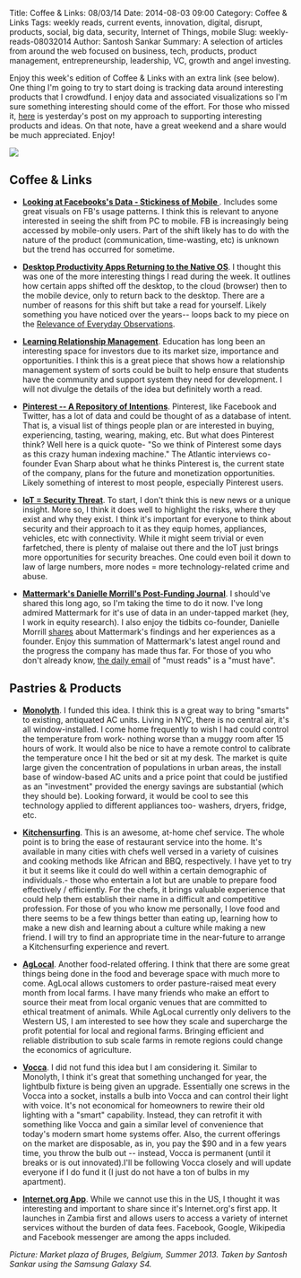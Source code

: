 Title: Coffee & Links: 08/03/14
Date: 2014-08-03 09:00
Category: Coffee & Links
Tags: weekly reads, current events, innovation, digital, disrupt, products, social, big data, security, Internet of Things, mobile
Slug: weekly-reads-08032014
Author: Santosh Sankar
Summary: A selection of articles from around the web focused on business, tech, products, product management, entrepreneurship, leadership, VC, growth and angel investing.

Enjoy this week's edition of Coffee & Links with an extra link (see below). One thing I'm going to try to start doing is tracking data around interesting products that I crowdfund. I enjoy data and associated visualizations so I'm sure something interesting should come of the effort. For those who missed it, <a href ="goo.gl/0pXNRw" target = "_blank">here</a> is yesterday's post on my approach to supporting interesting products and ideas. On that note, have a great weekend and a share would be much appreciated. Enjoy!

<img src="/../../../../images/bruges2.jpg" align = "center">

## Coffee & Links

* **<a href = "http://simnett.net/post/93468162826/facebook-once-users-go-mobile-they-stay-mobile" target ="_blank"> Looking at Facebooks's Data - Stickiness of Mobile </a>**. Includes some great visuals on FB's usage patterns. I think this is relevant to anyone interested in seeing the shift from PC to mobile. FB is increasingly being accessed by mobile-only users. Part of the shift likely has to do with the nature of the product (communication, time-wasting, etc) is unknown but the trend has occurred for sometime.

* **<a href = "http://techcrunch.com/2014/07/27/the-return-of-the-desktop-productivity-app/?ncid=rss" target= "_blank">Desktop Productivity Apps Returning to the Native OS</a>**. I thought this was one of the more interesting things I read during the week. It outlines how certain apps shifted off the desktop, to the cloud (browser) then to the mobile device, only to return back to the desktop. There are a number of reasons for this shift but take a read for yourself. Likely something you have noticed over the years-- loops back to my piece on the <a href="goo.gl/qLkTvh" target="_blank">Relevance of Everyday Observations</a>.

* **<a href = "https://www.edsurge.com/n/2014-07-20-opinion-who-needs-learning-relationship-management-we-all-do" target="_blank">Learning Relationship Management</a>**. Education has long been an interesting space for investors due to its market size, importance and opportunities. I think this is a great piece that shows how a relationship management system of sorts could be built to help ensure that students have the community and support system they need for development. I will not divulge the details of the idea but definitely worth a read.

* **<a href = "http://www.theatlantic.com/technology/archive/2014/07/what-is-pinterest-a-database-of-intentions/375365/" target="_blank"> Pinterest -- A Repository of Intentions</a>**. Pinterest, like Facebook and Twitter, has a lot of data and could be thought of as a database of intent. That is, a visual list of things people plan or are interested in buying, experiencing, tasting, wearing, making, etc. But what does Pinterest think? Well here is a quick quote- "So we think of Pinterest some days as this crazy human indexing machine." The Atlantic interviews co-founder Evan Sharp about what he thinks Pinterest is, the current state of the company, plans for the future and monetization opportunities. Likely something of interest to most people, especially Pinterest users.
 
* **<a href = "http://recode.net/2014/07/29/the-internet-of-things-is-the-hackers-new-playground/?" target="_blank">IoT = Security Threat</a>**. To start, I don't think this is new news or a unique insight. More so, I think it does well to highlight the risks, where they exist and why they exist. I think it's important for everyone to think about security and their approach to it as they equip homes, appliances, vehicles, etc with connectivity. While it might seem trivial or even farfetched, there is plenty of malaise out there and the IoT just brings more opportunities for security breaches. One could even boil it down to law of large numbers, more nodes = more technology-related crime and abuse.

* **<a href = "https://medium.com/mattermark-daily/mattermark-has-raised-2m-in-our-second-seed-round-e93b20dc59b0" target="_blank"> Mattermark's Danielle Morrill's Post-Funding Journal</a>**.  I should've shared this long ago, so I'm taking the time to do it now. I've long admired Mattermark for it's use of data in an under-tapped market (hey, I work in equity research). I also enjoy the tidbits co-founder, Danielle Morrill <a href="https://twitter.com/DanielleMorrill" target="_blank">shares</a> about Mattermark's findings and her experiences as a founder. Enjoy this summation of Mattermark's latest angel round and the progress the company has made thus far. For those of you who don't already know, <a href="https://mattermark.com/app/Newsletter" target ="_blank">the daily email</a> of "must reads" is a "must have".

## Pastries & Products

* **<a href = "https://www.indiegogo.com/projects/monolyth-control-your-ac-unit-with-a-smartphone" target="_blank">Monolyth</a>**. I funded this idea. I think this is a great way to bring "smarts" to existing, antiquated AC units. Living in NYC, there is no central air, it's all window-installed. I come home frequently to wish I had could control the temperature from work- nothing worse than a muggy room after 15 hours of work. It would also be nice to have a remote control to calibrate the temperature once I hit the bed or sit at my desk. The market is quite large given the concentration of populations in urban areas, the install base of window-based AC units and a price point that could be justified as an "investment" provided the energy savings are substantial (which they should be). Looking forward, it would be cool to see this technology applied to different appliances too- washers, dryers, fridge, etc.

* **<a href = "https://www.kitchensurfing.com/" target="_blank">Kitchensurfing</a>**. This is an awesome, at-home chef service. The whole point is to bring the ease of restaurant service into the home. It's available in many cities with chefs well versed in a variety of cuisines and cooking methods like African and BBQ, respectively. I have yet to try it but it seems like it could do well within a certain demographic of individuals.- those who entertain a lot but are unable to prepare food effectively / efficiently. For the chefs, it brings valuable experience that could help them establish their name in a difficult and competitive profession. For those of you who know me personally, I love food and there seems to be a few things better than eating up, learning how to make a new dish and learning about a culture while making a new friend. I will try to find an appropriate time in the near-future to arrange a Kitchensurfing experience and revert.

* **<a href = "https://www.aglocal.com/" target="_blank">AgLocal</a>**. Another food-related offering. I think that there are some great things being done in the food and beverage space with much more to come. AgLocal allows customers to order pasture-raised meat every month from local farms. I have many friends who make an effort to source their meat from local organic venues that are committed to ethical treatment of animals. While AgLocal currently only delivers to the Western US, I am interested to see how they scale and supercharge the profit potential for local and regional farms. Bringing efficient and reliable distribution to sub scale farms in remote regions could change the economics of agriculture.

* **<a href = "https://www.kickstarter.com/projects/1679699735/vocca-turn-any-simple-light-bulb-into-a-voice-acti" target="_blank">Vocca</a>**. I did not fund this idea but I am considering it. Similar to Monolyth, I think it's great that something unchanged for year, the lightbulb fixture is being given an upgrade. Essentially one screws in the Vocca into a socket, installs a bulb into Vocca and can control their light with voice. It's not economical for homeowners to rewire their old lighting with a "smart" capability. Instead, they can retrofit it with something like Vocca and gain a similar level of convenience that today's modern smart home systems offer. Also, the current offerings on the market are disposable, as in, you pay the $90 and in a few years time, you throw the bulb out -- instead, Vocca is permanent (until it breaks or is out innovated).I'll be following Vocca closely and will update everyone if I do fund it (I just do not have a ton of bulbs in my apartment).

* **<a href = "http://newsroom.fb.com/news/2014/07/introducing-the-internet-org-app/" target="_blank">Internet.org App</a>**. While we cannot use this in the US, I thought it was interesting and important to share since it's Internet.org's first app. It launches in Zambia first and allows users to access a variety of internet services without the burden of data fees. Facebook, Google, Wikipedia and Facebook messenger are among the apps included.


*Picture: Market plaza of Bruges, Belgium, Summer 2013. Taken by Santosh Sankar using the Samsung Galaxy S4.*